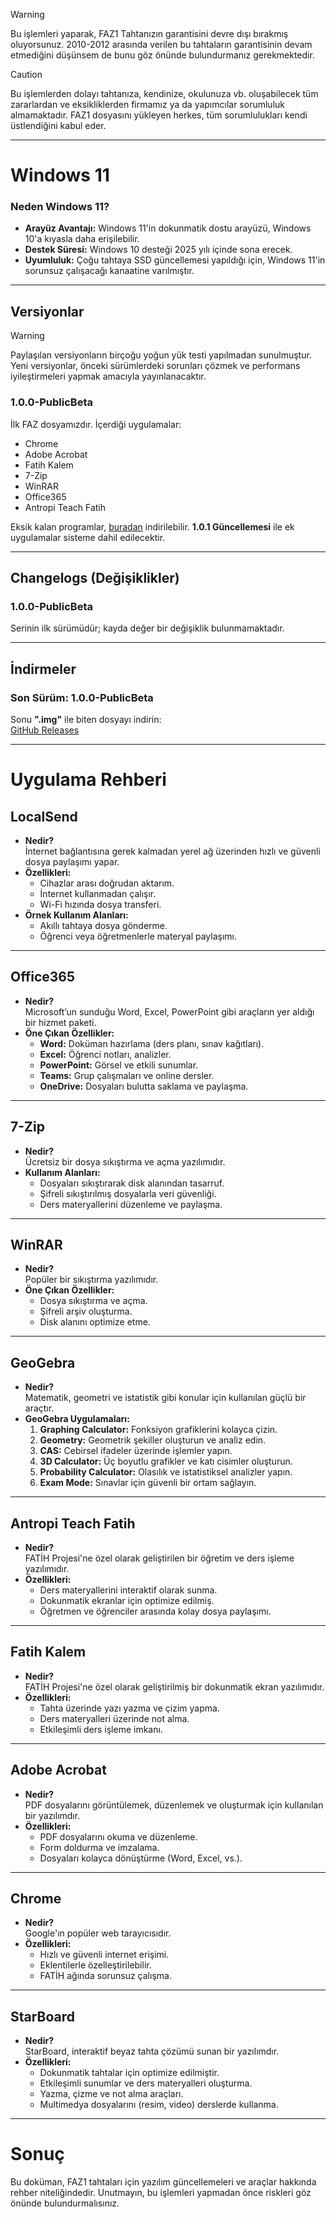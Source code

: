 > [!WARNING]
> Bu işlemleri yaparak, FAZ1 Tahtanızın garantisini devre dışı bırakmış oluyorsunuz. 2010-2012 arasında verilen bu tahtaların garantisinin devam etmediğini düşünsem de bunu göz önünde bulundurmanız gerekmektedir.

> [!CAUTION]
> Bu işlemlerden dolayı tahtanıza, kendinize, okulunuza vb. oluşabilecek tüm zararlardan ve eksikliklerden firmamız ya da yapımcılar sorumluluk almamaktadır. FAZ1 dosyasını yükleyen herkes, tüm sorumlulukları kendi üstlendiğini kabul eder.

---

# Windows 11

### Neden Windows 11?
- **Arayüz Avantajı:** Windows 11'in dokunmatik dostu arayüzü, Windows 10'a kıyasla daha erişilebilir.
- **Destek Süresi:** Windows 10 desteği 2025 yılı içinde sona erecek.
- **Uyumluluk:** Çoğu tahtaya SSD güncellemesi yapıldığı için, Windows 11'in sorunsuz çalışacağı kanaatine varılmıştır.

---

## Versiyonlar

> [!WARNING]
> Paylaşılan versiyonların birçoğu yoğun yük testi yapılmadan sunulmuştur. Yeni versiyonlar, önceki sürümlerdeki sorunları çözmek ve performans iyileştirmeleri yapmak amacıyla yayınlanacaktır.

### 1.0.0-PublicBeta
İlk FAZ dosyamızdır. İçerdiği uygulamalar:
- Chrome
- Adobe Acrobat
- Fatih Kalem
- 7-Zip
- WinRAR
- Office365
- Antropi Teach Fatih

Eksik kalan programlar, [buradan](https://github.com/batuhantrkgl/MEB_FAZ/releases/1.0.0-PublicBeta-Addons) indirilebilir. **1.0.1 Güncellemesi** ile ek uygulamalar sisteme dahil edilecektir.

---

## Changelogs (Değişiklikler)

### 1.0.0-PublicBeta
Serinin ilk sürümüdür; kayda değer bir değişiklik bulunmamaktadır.

---

## İndirmeler

### Son Sürüm: **1.0.0-PublicBeta**
Sonu **".img"** ile biten dosyayı indirin:  
[GitHub Releases](https://github.com/batuhantrkgl/MEB_FAZ/releases/latest)

---

# Uygulama Rehberi

## LocalSend
- **Nedir?**  
  İnternet bağlantısına gerek kalmadan yerel ağ üzerinden hızlı ve güvenli dosya paylaşımı yapar.
- **Özellikleri:**  
  - Cihazlar arası doğrudan aktarım.  
  - İnternet kullanmadan çalışır.  
  - Wi-Fi hızında dosya transferi.  
- **Örnek Kullanım Alanları:**  
  - Akıllı tahtaya dosya gönderme.  
  - Öğrenci veya öğretmenlerle materyal paylaşımı.

---

## Office365
- **Nedir?**  
  Microsoft’un sunduğu Word, Excel, PowerPoint gibi araçların yer aldığı bir hizmet paketi.
- **Öne Çıkan Özellikler:**  
  - **Word:** Doküman hazırlama (ders planı, sınav kağıtları).  
  - **Excel:** Öğrenci notları, analizler.  
  - **PowerPoint:** Görsel ve etkili sunumlar.  
  - **Teams:** Grup çalışmaları ve online dersler.  
  - **OneDrive:** Dosyaları bulutta saklama ve paylaşma.  

---

## 7-Zip
- **Nedir?**  
  Ücretsiz bir dosya sıkıştırma ve açma yazılımıdır.  
- **Kullanım Alanları:**  
  - Dosyaları sıkıştırarak disk alanından tasarruf.  
  - Şifreli sıkıştırılmış dosyalarla veri güvenliği.  
  - Ders materyallerini düzenleme ve paylaşma.

---

## WinRAR
- **Nedir?**  
  Popüler bir sıkıştırma yazılımıdır.  
- **Öne Çıkan Özellikler:**  
  - Dosya sıkıştırma ve açma.  
  - Şifreli arşiv oluşturma.  
  - Disk alanını optimize etme.  

---

## GeoGebra
- **Nedir?**  
  Matematik, geometri ve istatistik gibi konular için kullanılan güçlü bir araçtır.
- **GeoGebra Uygulamaları:**  
  1. **Graphing Calculator:** Fonksiyon grafiklerini kolayca çizin.  
  2. **Geometry:** Geometrik şekiller oluşturun ve analiz edin.  
  3. **CAS:** Cebirsel ifadeler üzerinde işlemler yapın.  
  4. **3D Calculator:** Üç boyutlu grafikler ve katı cisimler oluşturun.  
  5. **Probability Calculator:** Olasılık ve istatistiksel analizler yapın.  
  6. **Exam Mode:** Sınavlar için güvenli bir ortam sağlayın.

---

## Antropi Teach Fatih
- **Nedir?**  
  FATİH Projesi'ne özel olarak geliştirilen bir öğretim ve ders işleme yazılımıdır.  
- **Özellikleri:**  
  - Ders materyallerini interaktif olarak sunma.  
  - Dokunmatik ekranlar için optimize edilmiş.  
  - Öğretmen ve öğrenciler arasında kolay dosya paylaşımı.  

---

## Fatih Kalem
- **Nedir?**  
  FATİH Projesi'ne özel olarak geliştirilmiş bir dokunmatik ekran yazılımıdır.  
- **Özellikleri:**  
  - Tahta üzerinde yazı yazma ve çizim yapma.  
  - Ders materyalleri üzerinde not alma.  
  - Etkileşimli ders işleme imkanı.  

---

## Adobe Acrobat
- **Nedir?**  
  PDF dosyalarını görüntülemek, düzenlemek ve oluşturmak için kullanılan bir yazılımdır.  
- **Özellikleri:**  
  - PDF dosyalarını okuma ve düzenleme.  
  - Form doldurma ve imzalama.  
  - Dosyaları kolayca dönüştürme (Word, Excel, vs.).

---

## Chrome
- **Nedir?**  
  Google'ın popüler web tarayıcısıdır.  
- **Özellikleri:**  
  - Hızlı ve güvenli internet erişimi.  
  - Eklentilerle özelleştirilebilir.  
  - FATİH ağında sorunsuz çalışma.  

---

## StarBoard
- **Nedir?**  
  StarBoard, interaktif beyaz tahta çözümü sunan bir yazılımdır.  
- **Özellikleri:**  
  - Dokunmatik tahtalar için optimize edilmiştir.  
  - Etkileşimli sunumlar ve ders materyalleri oluşturma.  
  - Yazma, çizme ve not alma araçları.  
  - Multimedya dosyalarını (resim, video) derslerde kullanma.  

---

# Sonuç
Bu doküman, FAZ1 tahtaları için yazılım güncellemeleri ve araçlar hakkında rehber niteliğindedir. Unutmayın, bu işlemleri yapmadan önce riskleri göz önünde bulundurmalısınız.
